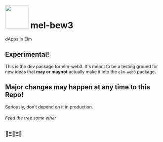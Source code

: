 # <img src="https://cdn.rawgit.com/cmditch/elm-web3/rewrite/elm-web3-logo.svg" width="75"> mel-bew3

dApps in Elm

## Experimental!

This is the dev package for elm-web3.  It's meant to be a testing ground for new ideas that __may or maynot__ actually make it into the `elm-web3` package.

## Major changes may happen at any time to this Repo!

Seriously, don't depend on it in production.

###### Feed the tree some ether
### 🌳Ξ🌳Ξ🌳

